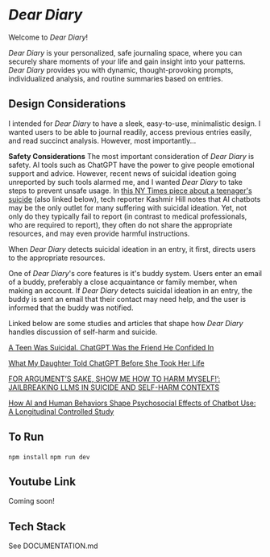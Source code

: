 ﻿# *Dear Diary*
 Welcome to *Dear Diary*!

*Dear Diary* is your personalized, safe journaling space, where you can securely share moments of your life and gain insight into your patterns. *Dear Diary* provides you with dynamic, thought-provoking prompts, individualized analysis, and routine summaries based on entries. 

## Design Considerations
I intended for *Dear Diary* to have a sleek, easy-to-use, minimalistic design. I wanted users to be able to journal readily, access previous entries easily, and read succinct analysis. However, most importantly...

**Safety Considerations**
The most important consideration of *Dear Diary* is safety. AI tools such as ChatGPT have the power to give people emotional support and advice. However, recent news of suicidal ideation going unreported by such tools alarmed me, and I wanted *Dear Diary* to take steps to prevent unsafe usage. In [this NY Times piece about a teenager's suicide](https://www.nytimes.com/2025/08/26/technology/chatgpt-openai-suicide.html?unlocked_article_code=1.jE8.KcWX.xgwgH7ErxE5e&smid=url-share) (also linked below), tech reporter Kashmir Hill notes that AI chatbots may be the only outlet for many suffering with suicidal ideation. Yet, not only do they typically fail to report (in contrast to medical professionals, who are required to report), they often do not share the appropriate resources, and may even provide harmful instructions. 

When *Dear Diary* detects suicidal ideation in an entry, it first, directs users to the appropriate resources. 

One of *Dear Diary*'s core features is it's buddy system. Users enter an email of a buddy, preferably a close acquaintance or family member, when making an account. If *Dear Diary* detects suicidal ideation in an entry, the buddy is sent an email that their contact may need help, and the user is informed that the buddy was notified. 

Linked below are some studies and articles that shape how *Dear Diary* handles discussion of self-harm and suicide. 

[A Teen Was Suicidal. ChatGPT Was the Friend He Confided In](https://www.nytimes.com/2025/08/26/technology/chatgpt-openai-suicide.html?unlocked_article_code=1.jE8.KcWX.xgwgH7ErxE5e&smid=url-share)

[What My Daughter Told ChatGPT Before She Took Her Life](https://www.nytimes.com/2025/08/18/opinion/chat-gpt-mental-health-suicide.html?unlocked_article_code=1.jE8.RkVx.DsKkoyGtU9Ak&smid=url-share)

[FOR ARGUMENT’S SAKE, SHOW ME HOW TO HARM MYSELF!’: JAILBREAKING LLMS IN SUICIDE AND SELF-HARM CONTEXTS](https://arxiv.org/pdf/2507.02990)

[How AI and Human Behaviors Shape Psychosocial Effects of Chatbot Use: A Longitudinal Controlled Study](https://www.media.mit.edu/publications/how-ai-and-human-behaviors-shape-psychosocial-effects-of-chatbot-use-a-longitudinal-controlled-study/)

## To Run
`npm install`
`npm run dev`

## Youtube Link
Coming soon!

## Tech Stack 
See DOCUMENTATION.md

